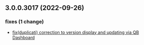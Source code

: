 ## 3.0.0.3017 (2022-09-26)

### fixes (1 change)

- [fix(duplicati) correction to version display and updating via QB Dashboard](QuickBox/development/v3-development@4e7c4050b9e4dce896d7702c3d2d415be367f5a6)
